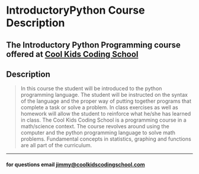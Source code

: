 # IntroductoryPython Course Description
## The Introductory Python Programming course offered at [Cool Kids Coding School](http://www.coolkidscodingschool.com)

## Description
> In this course the student will be introduced to the python programming language.  The student will be instructed on the syntax of the language and the proper way of putting together programs that complete a task or solve a problem.  In class exercises as well as homework will allow the student to reinforce what he/she has learned in class.  The Cool Kids Coding School is a programming course in a math/science context.  The course revolves around using the computer and the python programming language to solve math problems.  Fundamental concepts in statistics, graphing and functions are all part of the curriculum.

---
#### for questions email jimmy@coolkidscodingschool.com
